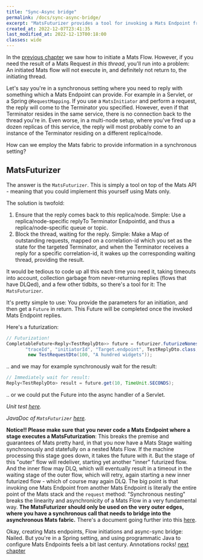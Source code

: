 ```yaml
---
title: "Sync-Async bridge"
permalink: /docs/sync-async-bridge/
excerpt: "MatsFuturizer provides a tool for invoking a Mats Endpoint from a synchronous context"
created_at: 2022-12-07T23:41:35
last_modified_at: 2022-12-13T00:18:00
classes: wide
---
```


In the [previous chapter](/docs/mats-flow-initiation/) we saw how to initiate a Mats Flow. However, if you need the result of
a Mats Request _in this thread_, you'll run into a problem: An initiated Mats flow will not execute in, and definitely
not return to, the initiating thread.

Let's say you're in a synchronous setting where you need to reply with something which a Mats Endpoint can provide. For
example in a Servlet, or a Spring `@RequestMapping`. If you use a `MatsInitiator` and perform a request, the reply
will come to the Terminator you specified. However, even if that Terminator resides in the same service, there is no
connection back to the thread you're in. Even worse, in a multi-node setup, where you've fired up a dozen replicas of
this service, the reply will most probably come to an instance of the Terminator residing on a different replica/node.

How can we employ the Mats fabric to provide information in a synchronous setting?

## MatsFuturizer

The answer is the `MatsFuturizer`. This is simply a tool on top of the Mats API - meaning that you could implement this
yourself using Mats only.

The solution is twofold:
1. Ensure that the reply comes back to _this_ replica/node. Simple: Use a replica/node-specific replyTo Terminator
   EndpointId, and thus a replica/node-specific queue or topic.
2. Block the thread, waiting for the reply. Simple: Make a Map of outstanding requests, mapped on a correlation-id which
   you set as the state for the targeted Terminator, and when the Terminator receives a reply for a specific
   correlation-id, it wakes up the corresponding waiting thread, providing the result.

It would be tedious to code up all this each time you need it, taking timeouts into account, collection garbage from
never-returning replies (flows that have DLQed), and a few other tidbits, so there's a tool for it: The `MatsFuturizer`.

It's pretty simple to use: You provide the parameters for an initiation, and then get a `Future` in return. This Future
will be completed once the invoked Mats Endpoint replies.

Here's a futurization:

```java
// Futurization!
CompletableFuture<Reply<TestReplyDto>> future = futurizer.futurizeNonessential(
       "traceId", "initiatorId", "Target.endpoint", TestReplyDto.class,
        new TestRequestDto(100, "A hundred widgets"));
```

.. and we may for example synchronously wait for the result:

```java
// Immediately wait for result:
Reply<TestReplyDto> result = future.get(10, TimeUnit.SECONDS);
```
.. or we could put the Future into the async handler of a Servlet.

_Unit test [here](https://github.com/centiservice/mats3/blob/main/mats-util/src/test/java/io/mats3/util/futurizer/Test_MatsFuturizer_Basics.java)._

_JavaDoc of `MatsFuturizer` [here](https://mats3.io/javadoc/mats3/0.19/modern/io/mats3/util/MatsFuturizer.html)._

**Notice!! Please make sure that you never code a Mats Endpoint where a stage executes a MatsFuturization**: This breaks
the premise and guarantees of Mats pretty hard, in that you now have a Mats Stage waiting synchronously and statefully
on a nested Mats Flow. If the machine processing this stage goes down, it takes the future with it. But the stage of
this "outer" flow will redeliver, starting yet another "inner" futurized flow. And the inner flow may DLQ, which will
eventually result in a timeout in the waiting stage of the outer flow, which will retry, again starting a new inner
futurized flow - which of course may again DLQ. The big point is that invoking one Mats Endpoint from another Mats
Endpoint is literally the entire point of the Mats stack and the `request` method: "Synchronous nesting" breaks the
linearity and asynchronicity of a Mats Flow in a very fundamental way. **The MatsFuturizer should only be used on the
very outer edges, where you have a synchronous call that needs to bridge into the asynchronous Mats fabric.** There's a
document going further into this [here](https://github.com/centiservice/mats3/blob/main/docs/developing/MatsComposition.md).

Okay, creating Mats endpoints, Flow initiations and async-sync bridge: Nailed. But you're in a Spring setting, and using
programmatic Java to configure Mats Endpoints feels a bit last century. Annotations
rocks! [next chapter](/docs/springconfig/)